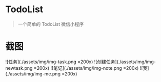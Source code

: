 # TodoList

> 一个简单的 TodoList 微信小程序

# 截图

![任务](./assets/img/img-task.png =200x)
![创建任务](./assets/img/img-newtask.png =200x)
![笔记](./assets/img/img-note.png =200x)
![我](./assets/img/img-me.png =200x)
